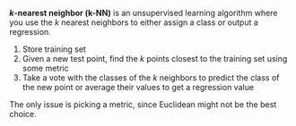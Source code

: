 **$k$-nearest neighbor (k-NN)** is an unsupervised learning algorithm where you use the $k$ nearest neighbors to either assign a class or output a regression.

1. Store training set
2. Given a new test point, find the $k$ points closest to the training set using some metric
3. Take a vote with the classes of the $k$ neighbors to predict the class of the new point or average their values to get a regression value

The only issue is picking a metric, since Euclidean might not be the best choice.